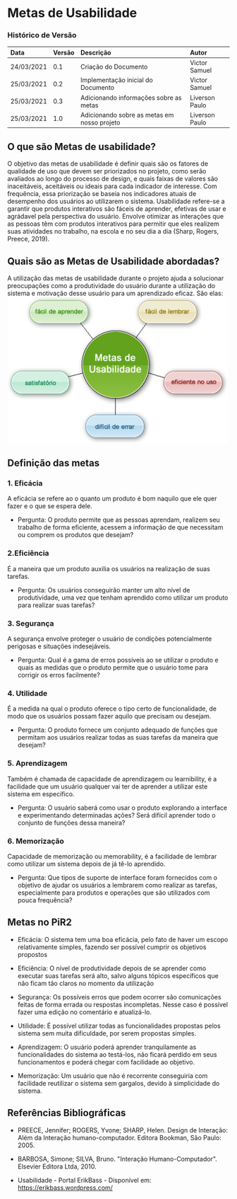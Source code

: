 # Metas de Usabilidade 

### Histórico de Versão 

| Data | Versão | Descrição | Autor |
| :--- | :--- | :--- | :--- |
| 24/03/2021 | 0.1 | Criação do Documento | Victor Samuel |
| 25/03/2021 | 0.2 | Implementação inicial do Documento | Victor Samuel |
| 25/03/2021 | 0.3 | Adicionando informações sobre as metas | Liverson Paulo |
| 25/03/2021 | 1.0 | Adicionando sobre as metas em nosso projeto | Liverson Paulo |

## O que são Metas de usabilidade?
O objetivo das metas de usabilidade é definir quais são os fatores de qualidade de uso que devem ser priorizados no projeto, como serão avaliados ao longo do processo de design, e quais faixas de valores são inaceitáveis, aceitáveis ou ideais para cada indicador de interesse. Com frequência, essa priorização se baseia nos indicadores atuais de desempenho dos usuários ao utilizarem o sistema. Usabilidade refere-se a garantir que produtos interativos são fáceis de aprender, efetivas de usar e agrádavel pela perspectiva do usuário. Envolve otimizar as interações que as pessoas têm com produtos interativos para permitir que eles realizem suas atividades no trabalho, na escola e no seu dia a dia (Sharp, Rogers, Preece, 2019). 

## Quais são as Metas de Usabilidade abordadas?
A utilização das metas de usabilidade durante o projeto ajuda a solucionar preocupações como a produtividade do usuário durante a utilização do sistema e motivação desse usuário para um aprendizado eficaz. São elas: 
<img src="media/usabilidade.png" width="500">

## Definição das metas

### 1. Eficácia
A eficácia se refere ao o quanto um produto é bom naquilo que ele quer fazer e o que se espera dele.

- Pergunta: O produto permite que as pessoas aprendam, realizem seu trabalho de forma eficiente, acessem a informação de que necessitam ou comprem os produtos que desejam?

### 2.Eficiência
É a maneira que um produto auxilia os usuários na realização de suas tarefas.

- Pergunta: Os usuários conseguirão manter um alto nível de produtividade, uma vez que tenham aprendido como utilizar um produto para realizar suas tarefas?

### 3. Segurança
A segurança envolve proteger o usuário de condições potencialmente perigosas e situações indesejáveis.

- Pergunta: Qual é a gama de erros possíveis ao se utilizar o produto e quais as medidas que o produto permite que o usuário tome para corrigir os erros facilmente?

### 4. Utilidade
É a medida na qual o produto oferece o tipo certo de funcionalidade, de modo que os usuários possam fazer aquilo que precisam ou desejam.

- Pergunta: O produto fornece um conjunto adequado de funções que permitam aos usuários realizar todas as suas tarefas da maneira que desejam?

### 5. Aprendizagem
Também é chamada de capacidade de aprendizagem ou learnibility, é a facilidade que um usuário qualquer vai ter de aprender a utilizar este sistema em específico.

- Pergunta: O usuário saberá como usar o produto explorando a interface e experimentando determinadas ações? Será difícil aprender todo o conjunto de funções dessa maneira?

### 6. Memorização
Capacidade de memorização ou memorability, é a facilidade de lembrar como utilizar um sistema depois de já tê-lo aprendido.

- Pergunta: Que tipos de suporte de interface foram fornecidos com o objetivo de ajudar os usuários a lembrarem como realizar as tarefas, especialmente para produtos e operações que são utilizados com pouca frequência?

## Metas no PiR2

- Eficácia: O sistema tem uma boa eficácia, pelo fato de haver um escopo relativamente simples, fazendo ser possível cumprir os objetivos propostos

- Eficiência: O nível de produtividade depois de se aprender como executar suas tarefas será alto, salvo alguns tópicos específicos que não ficam tão claros no momento da utilização

- Segurança: Os possíveis erros que podem ocorrer são comunicações feitas de forma errada ou respostas incompletas. Nesse caso é possível fazer uma edição no comentário e atualizá-lo.

- Utilidade: É possível utilizar todas as funcionalidades propostas pelos sistema sem muita dificuldade, por serem propostas simples.

- Aprendizagem: O usuário poderá aprender tranquilamente as funcionalidades do sistema ao testá-los, não ficará perdido em seus funcionamentos e poderá chegar com facilidade ao objetivo.

- Memorização: Um usuário que não é recorrente conseguiria com facilidade reutilizar o sistema sem gargalos, devido à simplicidade do sistema.

## Referências Bibliográficas

- PREECE, Jennifer; ROGERS, Yvone; SHARP, Helen. Design de Interação: Além da Interação humano-computador. Editora Bookman, São Paulo: 2005.

- BARBOSA, Simone; SILVA, Bruno. "Interação Humano-Computador". Elsevier Editora Ltda, 2010.

- Usabilidade - Portal ErikBass - Disponível em: https://erikbass.wordpress.com/